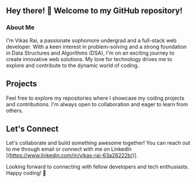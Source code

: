 ## Hey there! 👋 Welcome to my GitHub repository!

### About Me

I'm Vikas Rai, a passionate sophomore undergrad and a full-stack web developer. With a keen interest in problem-solving and a strong foundation in Data Structures and Algorithms (DSA), I'm on an exciting journey to create innovative web solutions. My love for technology drives me to explore and contribute to the dynamic world of coding.

## Projects

Feel free to explore my repositories where I showcase my coding projects and contributions. I'm always open to collaboration and eager to learn from others.

## Let's Connect

Let's collaborate and build something awesome together! You can reach out to me through email or connect with me on LinkedIn [(https://www.linkedin.com/in/vikas-rai-63a26222b/)].

Looking forward to connecting with fellow developers and tech enthusiasts. Happy coding! 🚀





